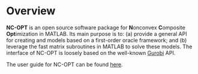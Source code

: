 Overview
========

**NC-OPT** is an open source software package for **N**onconvex **C**omposite **Opt**imization in MATLAB. Its main purpose is to: (a) provide a general API for creating and models based on a first-order oracle framework; and (b) leverage the fast matrix subroutines in MATLAB to solve these models. The interface of NC-OPT is loosely based on the well-known [Gurobi](https://www.gurobi.com/documentation) API. 

The user guide for NC-OPT can be found [here](https://nc-opt.readthedocs.io/).